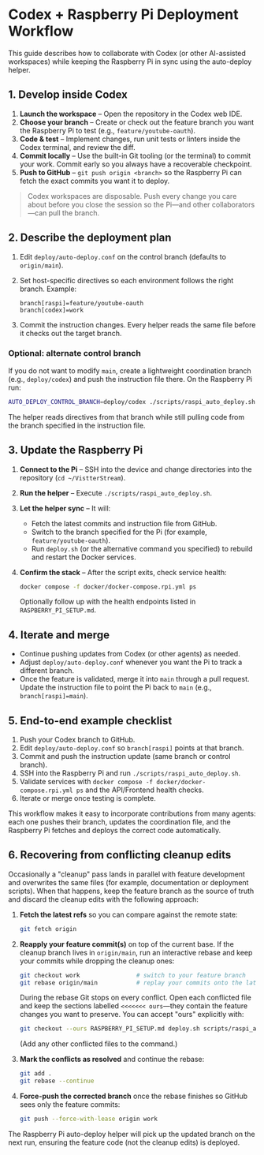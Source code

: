 # Codex + Raspberry Pi Deployment Workflow

This guide describes how to collaborate with Codex (or other AI-assisted
workspaces) while keeping the Raspberry Pi in sync using the auto-deploy helper.

## 1. Develop inside Codex

1. **Launch the workspace** – Open the repository in the Codex web IDE.
2. **Choose your branch** – Create or check out the feature branch you want the
   Raspberry Pi to test (e.g., `feature/youtube-oauth`).
3. **Code & test** – Implement changes, run unit tests or linters inside the
   Codex terminal, and review the diff.
4. **Commit locally** – Use the built-in Git tooling (or the terminal) to commit
   your work. Commit early so you always have a recoverable checkpoint.
5. **Push to GitHub** – `git push origin <branch>` so the Raspberry Pi can fetch
   the exact commits you want it to deploy.

> Codex workspaces are disposable. Push every change you care about before you
> close the session so the Pi—and other collaborators—can pull the branch.

## 2. Describe the deployment plan

1. Edit `deploy/auto-deploy.conf` on the control branch (defaults to
   `origin/main`).
2. Set host-specific directives so each environment follows the right branch.
   Example:

   ```
   branch[raspi]=feature/youtube-oauth
   branch[codex]=work
   ```

3. Commit the instruction changes. Every helper reads the same file before it
   checks out the target branch.

### Optional: alternate control branch

If you do not want to modify `main`, create a lightweight coordination branch
(e.g., `deploy/codex`) and push the instruction file there. On the Raspberry Pi
run:

```bash
AUTO_DEPLOY_CONTROL_BRANCH=deploy/codex ./scripts/raspi_auto_deploy.sh
```

The helper reads directives from that branch while still pulling code from the
branch specified in the instruction file.

## 3. Update the Raspberry Pi

1. **Connect to the Pi** – SSH into the device and change directories into the
   repository (`cd ~/VistterStream`).
2. **Run the helper** – Execute `./scripts/raspi_auto_deploy.sh`.
3. **Let the helper sync** – It will:
   - Fetch the latest commits and instruction file from GitHub.
   - Switch to the branch specified for the Pi (for example,
     `feature/youtube-oauth`).
   - Run `deploy.sh` (or the alternative command you specified) to rebuild and
     restart the Docker services.
4. **Confirm the stack** – After the script exits, check service health:

   ```bash
   docker compose -f docker/docker-compose.rpi.yml ps
   ```

   Optionally follow up with the health endpoints listed in
   `RASPBERRY_PI_SETUP.md`.

## 4. Iterate and merge

- Continue pushing updates from Codex (or other agents) as needed.
- Adjust `deploy/auto-deploy.conf` whenever you want the Pi to track a different
  branch.
- Once the feature is validated, merge it into `main` through a pull request.
  Update the instruction file to point the Pi back to `main` (e.g.,
  `branch[raspi]=main`).

## 5. End-to-end example checklist

1. Push your Codex branch to GitHub.
2. Edit `deploy/auto-deploy.conf` so `branch[raspi]` points at that branch.
3. Commit and push the instruction update (same branch or control branch).
4. SSH into the Raspberry Pi and run `./scripts/raspi_auto_deploy.sh`.
5. Validate services with `docker compose -f docker/docker-compose.rpi.yml ps`
   and the API/Frontend health checks.
6. Iterate or merge once testing is complete.

This workflow makes it easy to incorporate contributions from many agents: each
one pushes their branch, updates the coordination file, and the Raspberry Pi
fetches and deploys the correct code automatically.

## 6. Recovering from conflicting cleanup edits

Occasionally a "cleanup" pass lands in parallel with feature development and
overwrites the same files (for example, documentation or deployment scripts).
When that happens, keep the feature branch as the source of truth and discard
the cleanup edits with the following approach:

1. **Fetch the latest refs** so you can compare against the remote state:

   ```bash
   git fetch origin
   ```

2. **Reapply your feature commit(s)** on top of the current base. If the
   cleanup branch lives in `origin/main`, run an interactive rebase and keep
   your commits while dropping the cleanup ones:

   ```bash
   git checkout work                # switch to your feature branch
   git rebase origin/main           # replay your commits onto the latest base
   ```

   During the rebase Git stops on every conflict. Open each conflicted file and
   keep the sections labelled `<<<<<<< ours`—they contain the feature changes
   you want to preserve. You can accept "ours" explicitly with:

   ```bash
   git checkout --ours RASPBERRY_PI_SETUP.md deploy.sh scripts/raspi_auto_deploy.sh
   ```

   (Add any other conflicted files to the command.)

3. **Mark the conflicts as resolved** and continue the rebase:

   ```bash
   git add .
   git rebase --continue
   ```

4. **Force-push the corrected branch** once the rebase finishes so GitHub sees
   only the feature commits:

   ```bash
   git push --force-with-lease origin work
   ```

The Raspberry Pi auto-deploy helper will pick up the updated branch on the next
run, ensuring the feature code (not the cleanup edits) is deployed.
